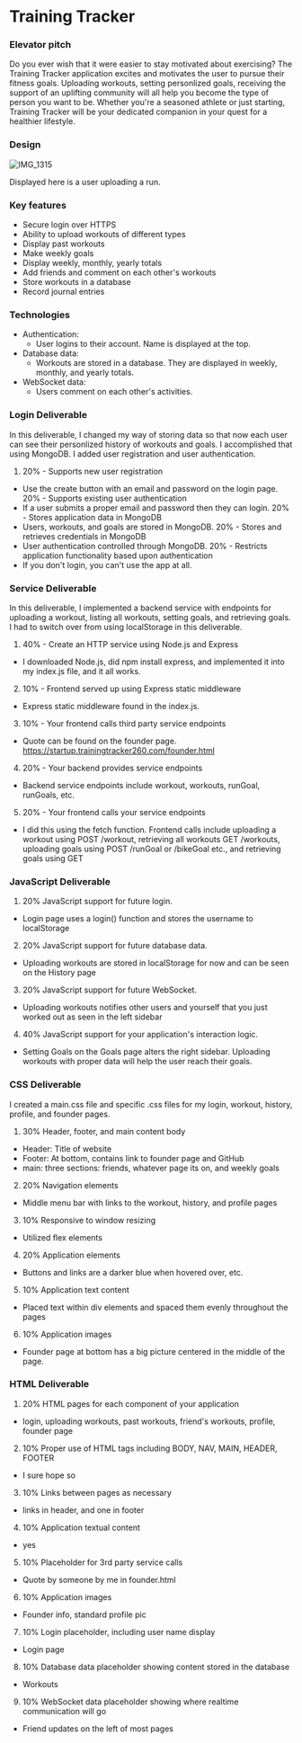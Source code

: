 # Training Tracker
### Elevator pitch
Do you ever wish that it were easier to stay motivated about exercising? The Training Tracker application excites and motivates the user to pursue their fitness goals. Uploading workouts, setting personlized goals, receiving the support of an uplifting community will all help you become the type of person you want to be. Whether you're a seasoned athlete or just starting, Training Tracker will be your dedicated companion in your quest for a healthier lifestyle.

### Design
![IMG_1315](https://github.com/zacherikson/training-tracker/assets/100091786/8c4b82c2-42cc-4834-80e2-cedd5f3a449a)

Displayed here is a user uploading a run.

### Key features
- Secure login over HTTPS
- Ability to upload workouts of different types
- Display past workouts
- Make weekly goals
- Display weekly, monthly, yearly totals
- Add friends and comment on each other's workouts
- Store workouts in a database
- Record journal entries

### Technologies
- Authentication:
  - User logins to their account. Name is displayed at the top.
- Database data:
  - Workouts are stored in a database. They are displayed in weekly, monthly, and yearly totals.
- WebSocket data:
  - Users comment on each other's activities.

### Login Deliverable
In this deliverable, I changed my way of storing data so that now each user can see their personlized history of workouts and goals. I accomplished that using MongoDB. I added user registration and user authentication.

1. 20% - Supports new user registration
  - Use the create button with an email and password on the login page.
20% - Supports existing user authentication
  - If a user submits a proper email and password then they can login.
20% - Stores application data in MongoDB
  - Users, workouts, and goals are stored in MongoDB.
20% - Stores and retrieves credentials in MongoDB
  - User authentication controlled through MongoDB.
20% - Restricts application functionality based upon authentication
  - If you don't login, you can't use the app at all.

### Service Deliverable
In this deliverable, I implemented a backend service with endpoints for uploading a workout, listing all workouts, setting goals, and retrieving goals. I had to switch over from using localStorage in this deliverable.

1. 40% - Create an HTTP service using Node.js and Express
  - I downloaded Node.js, did npm install express, and implemented it into my index.js file, and it all works.
2. 10% - Frontend served up using Express static middleware
  - Express static middleware found in the index.js.
3. 10% - Your frontend calls third party service endpoints
  - Quote can be found on the founder page. https://startup.trainingtracker260.com/founder.html
4. 20% - Your backend provides service endpoints
  - Backend service endpoints include workout, workouts, runGoal, runGoals, etc.
5. 20% - Your frontend calls your service endpoints
  - I did this using the fetch function. Frontend calls include uploading a workout using POST /workout, retrieving all workouts GET /workouts, uploading goals using POST /runGoal or /bikeGoal etc., and retrieving goals using GET

### JavaScript Deliverable
1. 20% JavaScript support for future login.
  - Login page uses a login() function and stores the username to localStorage
2. 20% JavaScript support for future database data.
  - Uploading workouts are stored in localStorage for now and can be seen on the History page
3. 20% JavaScript support for future WebSocket.
  - Uploading workouts notifies other users and yourself that you just worked out as seen in the left sidebar
4. 40% JavaScript support for your application's interaction logic.
  - Setting Goals on the Goals page alters the right sidebar. Uploading workouts with proper data will help the user reach their goals. 

### CSS Deliverable
I created a main.css file and specific .css files for my login, workout, history, profile, and founder pages. 

1. 30% Header, footer, and main content body
  - Header: Title of website
  - Footer: At bottom, contains link to founder page and GitHub
  - main: three sections: friends, whatever page its on, and weekly goals
2. 20% Navigation elements
  - Middle menu bar with links to the workout, history, and profile pages
3. 10% Responsive to window resizing
  - Utilized flex elements 
4. 20% Application elements
  - Buttons and links are a darker blue when hovered over, etc.
5. 10% Application text content
  - Placed text within div elements and spaced them evenly throughout the pages
6. 10% Application images
  - Founder page at bottom has a big picture centered in the middle of the page. 

### HTML Deliverable
1. 20% HTML pages for each component of your application 
- login, uploading workouts, past workouts, friend's workouts, profile, founder page
2. 10% Proper use of HTML tags including BODY, NAV, MAIN, HEADER, FOOTER
- I sure hope so
3. 10% Links between pages as necessary
- links in header, and one in footer
4. 10% Application textual content
- yes
5. 10% Placeholder for 3rd party service calls
- Quote by someone by me in founder.html
6. 10% Application images
- Founder info, standard profile pic
7. 10% Login placeholder, including user name display
- Login page
8. 10% Database data placeholder showing content stored in the database
- Workouts
9. 10% WebSocket data placeholder showing where realtime communication will go
- Friend updates on the left of most pages

